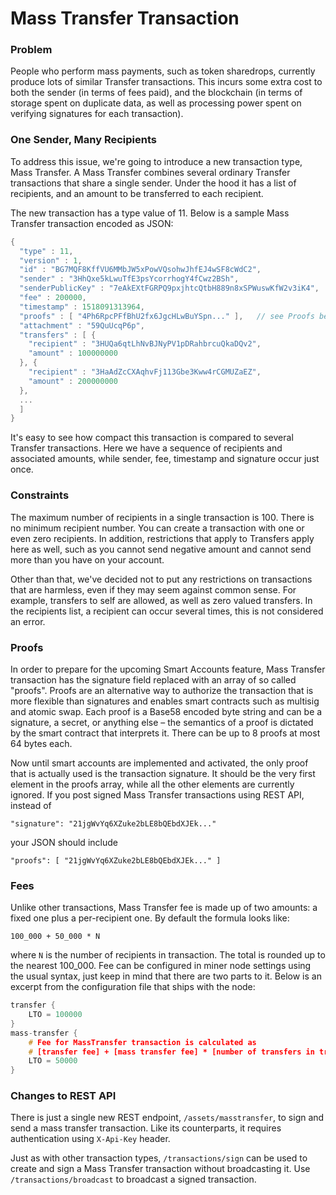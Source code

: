# Mass Transfer Transaction

### Problem

People who perform mass payments, such as token sharedrops, currently produce lots of similar Transfer transactions. This incurs some extra cost to both the sender \(in terms of fees paid\), and the blockchain \(in terms of storage spent on duplicate data, as well as processing power spent on verifying signatures for each transaction\).

### One Sender, Many Recipients

To address this issue, we're going to introduce a new transaction type, Mass Transfer. A Mass Transfer combines several ordinary Transfer transactions that share a single sender. Under the hood it has a list of recipients, and an amount to be transferred to each recipient.

The new transaction has a type value of 11. Below is a sample Mass Transfer transaction encoded as JSON:

```cpp
{
  "type" : 11,
  "version" : 1,
  "id" : "BG7MQF8KffVU6MMbJW5xPowVQsohwJhfEJ4wSF8cWdC2",
  "sender" : "3HhQxe5kLwuTfE3psYcorrhogY4fCwz2BSh",
  "senderPublicKey" : "7eAkEXtFGRPQ9pxjhtcQtbH889n8xSPWuswKfW2v3iK4",
  "fee" : 200000,
  "timestamp" : 1518091313964,
  "proofs" : [ "4Ph6RpcPFfBhU2fx6JgcHLwBuYSpn..." ],   // see Proofs below
  "attachment" : "59QuUcqP6p",
  "transfers" : [ {
    "recipient" : "3HUQa6qtLhNvBJNyPV1pDRahbrcuQkaDQv2",
    "amount" : 100000000
  }, {
    "recipient" : "3HaAdZcCXAqhvFj113Gbe3Kww4rCGMUZaEZ",
    "amount" : 200000000
  },
  ...
  ]
}
```

It's easy to see how compact this transaction is compared to several Transfer transactions. Here we have a sequence of recipients and associated amounts, while sender, fee, timestamp and signature occur just once.

### Constraints

The maximum number of recipients in a single transaction is 100. There is no minimum recipient number. You can create a transaction with one or even zero recipients. In addition, restrictions that apply to Transfers apply here as well, such as you cannot send negative amount and cannot send more than you have on your account.

Other than that, we've decided not to put any restrictions on transactions that are harmless, even if they may seem against common sense. For example, transfers to self are allowed, as well as zero valued transfers. In the recipients list, a recipient can occur several times, this is not considered an error.

### Proofs

In order to prepare for the upcoming Smart Accounts feature, Mass Transfer transaction has the signature field replaced with an array of so called "proofs". Proofs are an alternative way to authorize the transaction that is more flexible than signatures and enables smart contracts such as multisig and atomic swap. Each proof is a Base58 encoded byte string and can be a signature, a secret, or anything else – the semantics of a proof is dictated by the smart contract that interprets it. There can be up to 8 proofs at most 64 bytes each.

Now until smart accounts are implemented and activated, the only proof that is actually used is the transaction signature. It should be the very first element in the proofs array, while all the other elements are currently ignored. If you post signed Mass Transfer transactions using REST API, instead of

`"signature": "21jgWvYq6XZuke2bLE8bQEbdXJEk..."`

your JSON should include

`"proofs": [ "21jgWvYq6XZuke2bLE8bQEbdXJEk..." ]`

### Fees

Unlike other transactions, Mass Transfer fee is made up of two amounts: a fixed one plus a per-recipient one. By default the formula looks like:

```
100_000 + 50_000 * N
```

where `N` is the number of recipients in transaction. The total is rounded up to the nearest 100_000. Fee can be configured in miner node settings using the usual syntax, just keep in mind that there are two parts to it. Below is an excerpt from the configuration file that ships with the node:

```cpp
transfer {
    LTO = 100000
}
mass-transfer {
    # Fee for MassTransfer transaction is calculated as
    # [transfer fee] + [mass transfer fee] * [number of transfers in transaction]
    LTO = 50000
}
```

### Changes to REST API

There is just a single new REST endpoint, `/assets/masstransfer`, to sign and send a mass transfer transaction. Like its counterparts, it requires authentication using `X-Api-Key` header.

Just as with other transaction types, `/transactions/sign` can be used to create and sign a Mass Transfer transaction without broadcasting it. Use `/transactions/broadcast` to broadcast a signed transaction.
